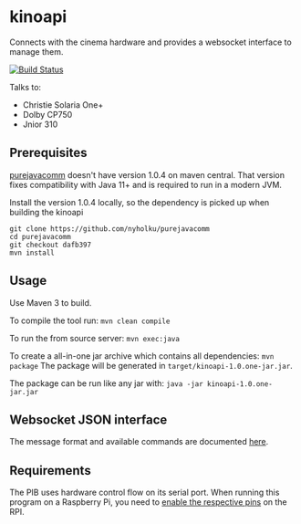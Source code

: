 # kinoapi
Connects with the cinema hardware and provides a websocket interface to manage them.

[![Build Status](https://travis-ci.org/SchunterKino/kinoapi.svg?branch=master)](https://travis-ci.org/SchunterKino/kinoapi)

Talks to:
 * Christie Solaria One+
 * Dolby CP750
 * Jnior 310

## Prerequisites
[purejavacomm](https://github.com/nyholku/purejavacomm) doesn't have version 1.0.4 on maven central. That version fixes compatibility with Java 11+ and is required to run in a modern JVM.

Install the version 1.0.4 locally, so the dependency is picked up when building the kinoapi
```shell
git clone https://github.com/nyholku/purejavacomm
cd purejavacomm
git checkout dafb397
mvn install
```

## Usage
Use Maven 3 to build.

To compile the tool run: `mvn clean compile`

To run the from source server: `mvn exec:java`

To create a all-in-one jar archive which contains all dependencies: `mvn package`
The package will be generated in `target/kinoapi-1.0.one-jar.jar`. 

The package can be run like any jar with: `java -jar kinoapi-1.0.one-jar.jar`

## Websocket JSON interface
The message format and available commands are documented [here](API.md).

## Requirements
The PIB uses hardware control flow on its serial port. When running this program on a Raspberry Pi, you need to [enable the respective pins](https://github.com/mholling/rpirtscts) on the RPI.
